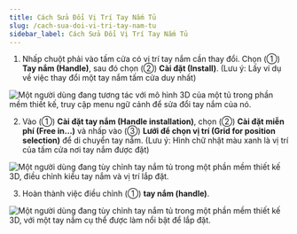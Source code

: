 ```yaml
---
title: Cách Sửa Đổi Vị Trí Tay Nắm Tủ
slug: /cach-sua-doi-vi-tri-tay-nam-tu
sidebar_label: Cách Sửa Đổi Vị Trí Tay Nắm Tủ
---
```


1. Nhấp chuột phải vào tấm cửa có vị trí tay nắm cần thay đổi. Chọn (①) **Tay nắm (Handle)**, sau đó chọn (②) **Cài đặt (Install)**. (Lưu ý: Lấy ví dụ về việc thay đổi một tay nắm tấm cửa duy nhất)

![Một người dùng đang tương tác với mô hình 3D của một tủ trong phần mềm thiết kế, truy cập menu ngữ cảnh để sửa đổi tay nắm của nó.](https://storage.googleapis.com/jegavn_kb/image_jegavn/531.1.jpg)

2. Vào (①) **Cài đặt tay nắm (Handle installation)**, chọn (②) **Cài đặt miễn phí (Free in...)** và nhấp vào (③) **Lưới để chọn vị trí (Grid for position selection)** để di chuyển tay nắm. (Lưu ý: Hình chữ nhật màu xanh là vị trí của tấm cửa nơi tay nắm được đặt)

![Một người dùng đang tùy chỉnh tay nắm tủ trong một phần mềm thiết kế 3D, điều chỉnh kiểu tay nắm và vị trí lắp đặt.](https://storage.googleapis.com/jegavn_kb/image_jegavn/531.2.jpg)

3. Hoàn thành việc điều chỉnh (①) **tay nắm (handle)**.

![Một người dùng đang tùy chỉnh tay nắm tủ trong một phần mềm thiết kế 3D, với một tay nắm cụ thể được làm nổi bật để lắp đặt.](https://storage.googleapis.com/jegavn_kb/image_jegavn/531.3.jpg)